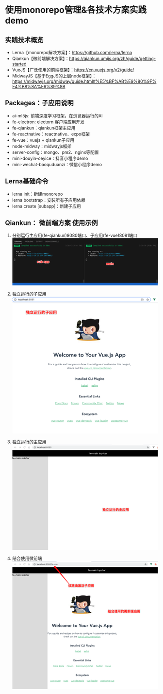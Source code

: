# 使用monorepo管理&各技术方案实践demo
## 实践技术概览
- Lerna【monorepo解决方案】：https://github.com/lerna/lerna
- Qiankun【微前端解决方案】：https://qiankun.umijs.org/zh/guide/getting-started
- VueJS【广泛使用的前端框架】：https://cn.vuejs.org/v2/guide/
- MidwayJS【基于EggJS的上层node框架】：https://midwayjs.org/midway/guide.html#%E5%BF%AB%E9%80%9F%E4%B8%8A%E6%89%8B


## Packages：子应用说明
- ai-ml5js: 前端深度学习框架，在浏览器运行的AI
- fe-electron: electorn 客户端应用开发
- fe-qiankun：qiankun框架主应用
- fe-reactnative：reactnative、expo框架
- fe-vue：vuejs + qiankun子应用
- node-midway：midwayjs框架
- server-config：mongo、pm2、nginx等配置
- mini-douyin-ceyice：抖音小程序demo
- mini-wechat-baoquduanzi：微信小程序demo


## Lerna基础命令
- lerna init：新建monorepo
- lerna bootstrap：安装所有子应用依赖
- lerna create [subapp]：新建子应用

## Qiankun： 微前端方案 使用示例
1. 分别运行主应用(fe-qiankun)8080端口、子应用(fe-vue)8081端口
![](./doc/2021-01-27-14-30-53.png)

2. 独立运行的子应用
![](./doc/2021-01-27-14-36-40.png)

3. 独立运行的主应用
![](./doc/2021-01-27-14-37-21.png)

4. 结合使用微前端
![](./doc/2021-01-27-14-38-23.png)